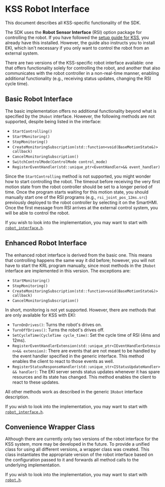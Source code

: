 # KSS Robot Interface

This document describes all KSS-specific functionality of the SDK.

The SDK uses the **Robot Sensor Interface** (RSI) option package for controlling the robot. If you have followed the [setup guide for KSS](kss_eki_setup.md), you already have this installed. However, the guide also instructs you to install EKI, which isn't necessary if you only want to control the robot from an external system.

There are two versions of the KSS-specific robot interface available: one that offers functionality solely for controlling the robot, and another that also communicates with the robot controller in a non-real-time manner, enabling additional functionality (e.g., receiving status updates, changing the RSI cycle time).

## Basic Robot Interface

The basic implementation offers no additional functionality beyond what is specified by the `IRobot` interface. However, the following methods are not supported, despite being listed in the interface:

- `StartControlling()`
- `StartMonitoring()`
- `StopMonitoring()`
- `CreateMonitoringSubscription(std::function<void(BaseMotionState&)> callback)`
- `CancelMonitoringSubscription()`
- `SwitchControlMode(ControlMode control_mode)`
- `RegisterEventHandler(std::unique_ptr<EventHandler>&& event_handler)`

Since the `StartControlling` method is not supported, you might wonder how to start controlling the robot. The timeout before receiving the very first motion state from the robot controller should be set to a longer period of time. Once the program starts waiting for this motion state, you should manually start one of the RSI programs (e.g., `rsi_joint_pos_12ms.src`) previously deployed to the robot controller by selecting it on the SmartHMI. Once the first message from RSI arrives at the external control system, you will be able to control the robot.

If you wish to look into the implementation, you may want to start with [`robot_interface.h`](../kss/include/kuka/external-control-sdk/kss/rsi/robot_interface.h).

## Enhanced Robot Interface

The enhanced robot interface is derived from the basic one. This means that controlling happens the same way it did before; however, you will not have to start the KRL program manually, since most methods in the `IRobot` interface are implemented in this version. The exceptions are:

- `StartMonitoring()`
- `StopMonitoring()`
- `CreateMonitoringSubscription(std::function<void(BaseMotionState&)> callback)`
- `CancelMonitoringSubscription()`

In short, monitoring is not yet supported. However, there are methods that are only available for KSS with EKI:

- `TurnOnDrives()`: Turns the robot's drives on.
- `TurnOffDrives()`: Turns the robot's drives off.
- `SetCycleTime(CycleTime cycle_time)`: Set the cycle time of RSI (4ms and 12ms).
- `RegisterEventHandlerExtension(std::unique_ptr<IEventHandlerExtension>&& extension)`: There are events that are not meant to be handled by the event handler specified in the generic interface. This method enables the client to react to those events as well.
- `RegisterStatusResponseHandler(std::unique_str<IStatusUpdateHandler>&& handler)`: The EKI server sends status updates whenever it has spare resources and its state has changed. This method enables the client to react to these updates.

All other methods work as described in the generic `IRobot` interface description.

If you wish to look into the implementation, you may want to start with [`robot_interface.h`](../kss/include/kuka/external-control-sdk/kss/eki/robot_interface.h).

## Convenience Wrapper Class

Although there are currently only two versions of the robot interface for the KSS system, more may be developed in the future. To provide a unified class for using all different versions, a wrapper class was created. This class instantiates the appropriate version of the robot interface based on the configuration passed to it and forwards all method calls to the underlying implementation.

If you wish to look into the implementation, you may want to start with [`robot.h`](../kss/include/kuka/external-control-sdk/kss/robot.h).

